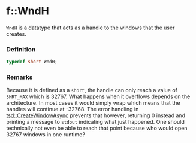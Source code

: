 # f::WndH
`WndH` is a datatype that acts as a handle to the windows that the user creates.

### Definition
```C++
typedef short WndH;
```

### Remarks
Because it is defined as a `short`, the handle can only reach a value of `SHRT_MAX` which is 32767. What happens when 
it overflows depends on the architecture. In most cases it would simply wrap which means that the handles will continue
at -32768. The error handling in [tsd::CreateWindowAsync](CreateWindowAsync_function.md) prevents that however, returning 0 instead and printing 
a message to `stdout` indicating what just happened. One should technically not even be able to reach that point because 
who would open 32767 windows in one runtime?